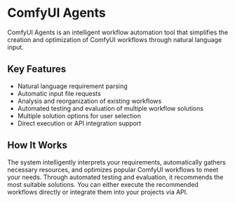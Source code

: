 # ComfyUI Agents

ComfyUI Agents is an intelligent workflow automation tool that simplifies the creation and optimization of ComfyUI workflows through natural language input.

## Key Features

- Natural language requirement parsing
- Automatic input file requests
- Analysis and reorganization of existing workflows
- Automated testing and evaluation of multiple workflow solutions
- Multiple solution options for user selection
- Direct execution or API integration support

## How It Works

The system intelligently interprets your requirements, automatically gathers necessary resources, and optimizes popular ComfyUI workflows to meet your needs. Through automated testing and evaluation, it recommends the most suitable solutions. You can either execute the recommended workflows directly or integrate them into your projects via API. 